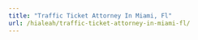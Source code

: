 ```yaml
---
title: "Traffic Ticket Attorney In Miami, Fl"
url: /hialeah/traffic-ticket-attorney-in-miami-fl/
---
```

